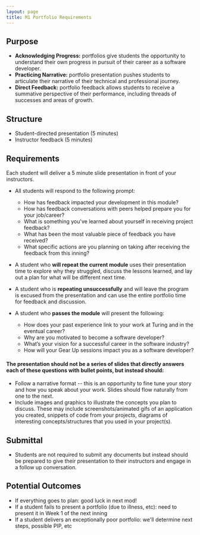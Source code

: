 ```yaml
---
layout: page
title: M1 Portfolio Requirements
---
```


## Purpose

* **Acknowledging Progress:** portfolios give students the opportunity to understand their own progress in pursuit of their career as a software developer.
* **Practicing Narrative:** portfolio presentation pushes students to articulate their narrative of their technical and professional journey.
* **Direct Feedback:** portfolio feedback allows students to receive a summative perspective of their performance, including threads of successes and areas of growth.

## Structure

* Student-directed presentation (5 minutes)
* Instructor feedback (5 minutes)

## Requirements

Each student will deliver a 5 minute slide presentation in front of your instructors.

* All students will respond to the following prompt:
  * How has feedback impacted your development in this module?
  * How has feedback conversations with peers helped prepare you for your job/career?
  * What is something you've learned about yourself in receiving project feedback?
  * What has been the most valuable piece of feedback you have received?
  * What specific actions are you planning on taking after receiving the feedback from this inning?

* A student who **will repeat the current module** uses their presentation time to explore why they struggled, discuss the lessons learned, and lay out a plan for what will be different next time.
* A student who is **repeating unsuccessfully** and will leave the program is excused from the presentation and can use the entire portfolio time for feedback and discussion.
* A student who **passes the module** will present the following:
  * How does your past experience link to your work at Turing and in the eventual career?
  * Why are you motivated to become a software developer?
  * What’s your vision for a successful career in the software industry?
  * How will your Gear Up sessions impact you as a software developer?



#### The presentation should not be a series of slides that directly answers each of these questions with bullet points, but instead should:

* Follow a narrative format -- this is an opportunity to fine tune your story and how you speak about your work. Slides should flow naturally from one to the next.
* Include images and graphics to illustrate the concepts you plan to discuss. These may include screenshots/animated gifs of an application you created, snippets of code from your projects, diagrams of interesting concepts/structures that you used in your project(s).

## Submittal

* Students are not required to submit any documents but instead should be prepared to give their presentation to their instructors and engage in a follow up conversation.

## Potential Outcomes

* If everything goes to plan: good luck in next mod!
* If a student fails to present a portfolio (due to illness, etc): need to present it in Week 1 of the next inning
* If a student delivers an exceptionally poor portfolio: we'll determine next steps, possible PIP, etc
